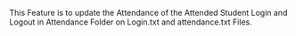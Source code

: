 This Feature is to update the Attendance of the Attended Student Login and Logout in Attendance Folder on Login.txt and attendance.txt Files.
